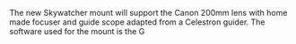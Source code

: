 
The new Skywatcher mount will support the Canon 200mm lens with home made focuser and guide scope adapted from a Celestron guider.
The software used for the mount is the G